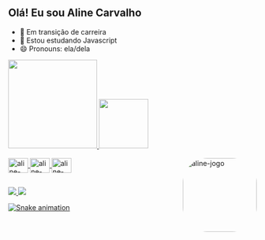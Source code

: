 ## Olá! Eu sou Aline Carvalho

- 🔭 Em transição de carreira
- 🌱 Estou estudando Javascript
- 😄 Pronouns: ela/dela

<div>
  <a href="https://github.com/alineoak">
  <img height = "180em" src = "https://github-readme-stats.vercel.app/api?username=Alineoak&show_icons=true&theme=radical&include_all_commits=true&count_private=true" />
  <img height = "100em" src = "https://github-readme-stats.vercel.app/api/top-langs/?username=Alineoak&layout=compact&langs_count=7&theme=radical" />
  <br>
  
</div>
  
<div style = "display: inline_block"> <br>
  <img align = "center" alt = "aline-Js" height = "30" width = "40"  <img src="https://cdn.jsdelivr.net/gh/devicons/devicon/icons/javascript/javascript-original.svg" />
  <img align = "center" alt = "aline-HTML" height = "30" width = "40" <img src="https://cdn.jsdelivr.net/gh/devicons/devicon/icons/html5/html5-original.svg" />
  <img align = "center" alt = "aline-CSS" height = "30" width = "40" <img src="https://cdn.jsdelivr.net/gh/devicons/devicon/icons/css3/css3-original.svg" />
   <img align = "right" alt = "aline-jogo" height = "150" style = "border-radius: 50px;" src = "https://cdn.discordapp.com/attachments/710314120808890430/905572838952566834/image_1635975564.gif">
</div>  
  
 ##
<div> 
 <a href="https://www.linkedin.com/in/alinebcarvalhobenjamim/" target="_blank"> <img src = "https://img.shields.io/badge/LinkedIn-0077B5?style=for-the-badge&logo=linkedin&logoColor=white" />
  <a href = "mailto:alineoak9@gmail.com"> <img src = "https://img.shields.io/badge/Gmail-D14836?style=for-the-badge&logo=gmail&logoColor=white&link=mailto:alineoak9@gmail.com"/>        

![Snake animation](https://github.com/alineoak/alineoak/blob/output/github-contribution-grid-snake.svg)   
</div>    
    
    
    
    
